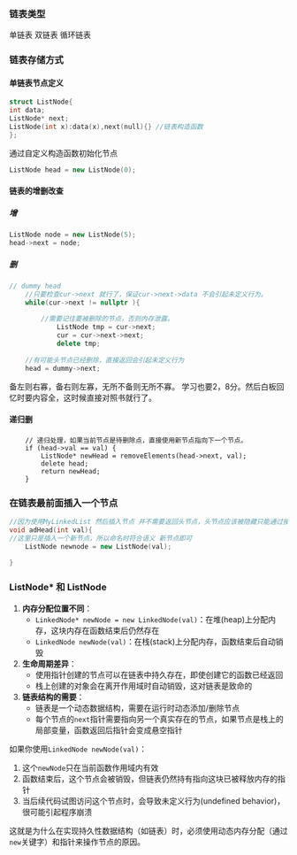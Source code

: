 ### 链表类型
单链表
双链表
循环链表

### 链表存储方式

#### 单链表节点定义
```cpp
struct ListNode{
int data;
ListNode* next;
ListNode(int x):data(x),next(null){} //链表构造函数
};
```

通过自定义构造函数初始化节点
```cpp
ListNode head = new ListNode(0);
```

#### 链表的增删改查

#####  增

```cpp
ListNode node = new ListNode(5);
head->next = node;
```

##### 删
```cpp
// dummy head
	//只要检查cur->next 就行了，保证cur->next->data 不会引起未定义行为。
    while(cur->next != nullptr ){
	    
	    //需要记住要被删除的节点，否则内存泄露。
		    ListNode tmp = cur->next;
		    cur = cur->next->next;
		    delete tmp;
		
    //有可能头节点已经删除，直接返回会引起未定义行为
    head = dummy->next;

```

备左则右寡，备右则左寡，无所不备则无所不寡。
学习也要2，8分。然后白板回忆时要内容全，这时候直接对照书就行了。


#### 递归删

        // 递归处理，如果当前节点是待删除点，直接使用新节点指向下一个节点。
        if (head->val == val) {
            ListNode* newHead = removeElements(head->next, val);
            delete head;
            return newHead;
        }
### 在链表最前面插入一个节点
```cpp
//因为使用MyLinkedList 然后插入节点 并不需要返回头节点，头节点应该被隐藏只能通过接口访问。
void adHead(int val){
//这里只是插入一个新节点，所以命名时符合语义 新节点即可
	ListNode newnode = new ListNode(val);
	
}
```

### ListNode* 和 ListNode
1. **内存分配位置不同**：
    - `LinkedNode* newNode = new LinkedNode(val)`：在堆(heap)上分配内存，这块内存在函数结束后仍然存在
    - `LinkedNode newNode(val)`：在栈(stack)上分配内存，函数结束后自动销毁
2. **生命周期差异**：
    - 使用指针创建的节点可以在链表中持久存在，即使创建它的函数已经返回
    - 栈上创建的对象会在离开作用域时自动销毁，这对链表是致命的
3. **链表结构的需要**：
    - 链表是一个动态数据结构，需要在运行时动态添加/删除节点
    - 每个节点的`next`指针需要指向另一个真实存在的节点，如果节点是栈上的局部变量，函数返回后指针会变成悬空指针

如果你使用`LinkedNode newNode(val)`：

1. 这个`newNode`只在当前函数作用域内有效
2. 函数结束后，这个节点会被销毁，但链表仍然持有指向这块已被释放内存的指针
3. 当后续代码试图访问这个节点时，会导致未定义行为(undefined behavior)，很可能引起程序崩溃

这就是为什么在实现持久性数据结构（如链表）时，必须使用动态内存分配（通过`new`关键字）和指针来操作节点的原因。